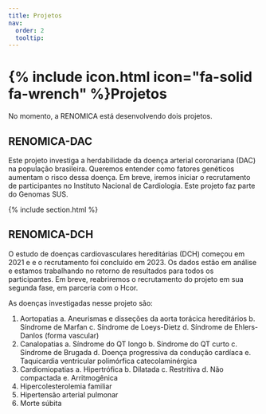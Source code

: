 ```yaml
---
title: Projetos
nav:
  order: 2
  tooltip: 
---
```


# {% include icon.html icon="fa-solid fa-wrench" %}Projetos

No momento, a RENOMICA está desenvolvendo dois projetos.

## RENOMICA-DAC

Este projeto investiga a herdabilidade da doença arterial coronariana (DAC) na população brasileira. Queremos entender como fatores genéticos aumentam o risco dessa doença. Em breve, iremos iniciar o recrutamento de participantes no Instituto Nacional de Cardiologia. Este projeto faz parte do Genomas SUS.

{% include section.html %}

## RENOMICA-DCH

O estudo de doenças cardiovasculares hereditárias (DCH) começou em 2021 e e o recrutamento foi concluído em 2023. Os dados estão em análise e estamos trabalhando no retorno de resultados para todos os participantes. Em breve, reabriremos o recrutamento do projeto em sua segunda fase, em parceria com o Hcor.

As doenças investigadas nesse projeto são:
1. Aortopatias
    a. Aneurismas e disseções da aorta torácica hereditários
    b. Síndrome de Marfan
    c. Síndrome de Loeys-Dietz
    d. Síndrome de Ehlers-Danlos (forma vascular)
2. Canalopatias
    a. Síndrome do QT longo
    b. Síndrome do QT curto
    c. Síndrome de Brugada
    d. Doença progressiva da condução cardíaca
    e. Taquicardia ventricular polimórfica catecolaminérgica
3. Cardiomiopatias
    a. Hipertrófica
    b. Dilatada
    c. Restritiva
    d. Não compactada
    e. Arritmogênica
4. Hipercolesterolemia familiar
5. Hipertensão arterial pulmonar
6. Morte súbita

